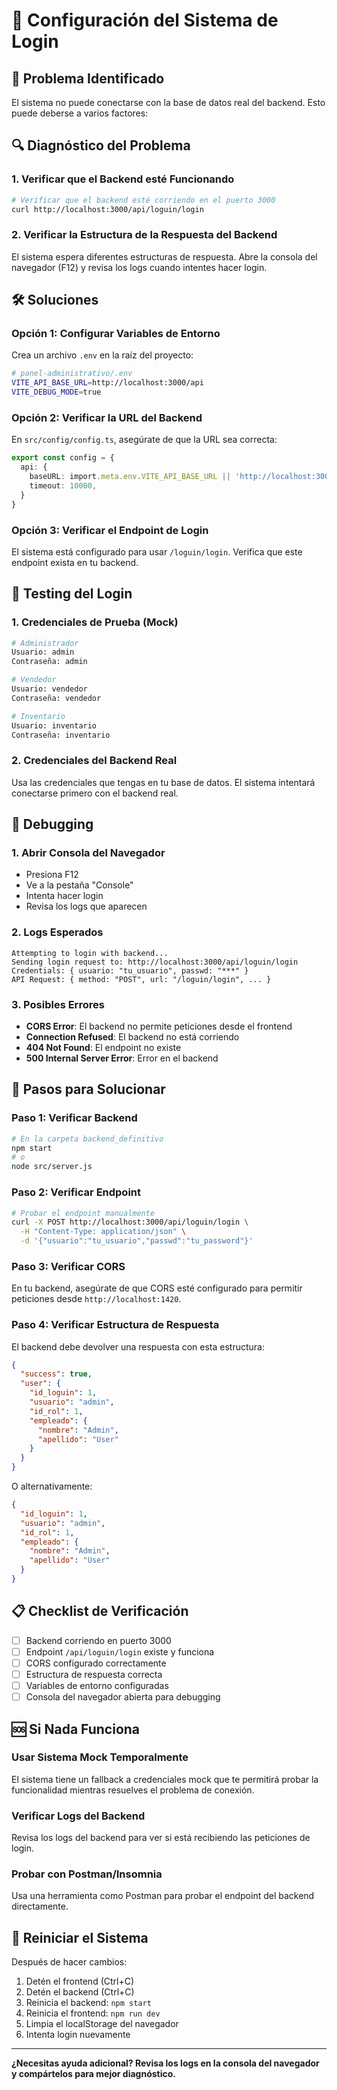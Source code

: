 # 🔐 Configuración del Sistema de Login

## 🚨 **Problema Identificado**

El sistema no puede conectarse con la base de datos real del backend. Esto puede deberse a varios factores:

## 🔍 **Diagnóstico del Problema**

### **1. Verificar que el Backend esté Funcionando**
```bash
# Verificar que el backend esté corriendo en el puerto 3000
curl http://localhost:3000/api/loguin/login
```

### **2. Verificar la Estructura de la Respuesta del Backend**
El sistema espera diferentes estructuras de respuesta. Abre la consola del navegador (F12) y revisa los logs cuando intentes hacer login.

## 🛠️ **Soluciones**

### **Opción 1: Configurar Variables de Entorno**
Crea un archivo `.env` en la raíz del proyecto:

```bash
# panel-administrativo/.env
VITE_API_BASE_URL=http://localhost:3000/api
VITE_DEBUG_MODE=true
```

### **Opción 2: Verificar la URL del Backend**
En `src/config/config.ts`, asegúrate de que la URL sea correcta:

```typescript
export const config = {
  api: {
    baseURL: import.meta.env.VITE_API_BASE_URL || 'http://localhost:3000/api',
    timeout: 10000,
  }
}
```

### **Opción 3: Verificar el Endpoint de Login**
El sistema está configurado para usar `/loguin/login`. Verifica que este endpoint exista en tu backend.

## 🧪 **Testing del Login**

### **1. Credenciales de Prueba (Mock)**
```bash
# Administrador
Usuario: admin
Contraseña: admin

# Vendedor
Usuario: vendedor
Contraseña: vendedor

# Inventario
Usuario: inventario
Contraseña: inventario
```

### **2. Credenciales del Backend Real**
Usa las credenciales que tengas en tu base de datos. El sistema intentará conectarse primero con el backend real.

## 🔧 **Debugging**

### **1. Abrir Consola del Navegador**
- Presiona F12
- Ve a la pestaña "Console"
- Intenta hacer login
- Revisa los logs que aparecen

### **2. Logs Esperados**
```
Attempting to login with backend...
Sending login request to: http://localhost:3000/api/loguin/login
Credentials: { usuario: "tu_usuario", passwd: "***" }
API Request: { method: "POST", url: "/loguin/login", ... }
```

### **3. Posibles Errores**
- **CORS Error**: El backend no permite peticiones desde el frontend
- **Connection Refused**: El backend no está corriendo
- **404 Not Found**: El endpoint no existe
- **500 Internal Server Error**: Error en el backend

## 🚀 **Pasos para Solucionar**

### **Paso 1: Verificar Backend**
```bash
# En la carpeta backend_definitivo
npm start
# o
node src/server.js
```

### **Paso 2: Verificar Endpoint**
```bash
# Probar el endpoint manualmente
curl -X POST http://localhost:3000/api/loguin/login \
  -H "Content-Type: application/json" \
  -d '{"usuario":"tu_usuario","passwd":"tu_password"}'
```

### **Paso 3: Verificar CORS**
En tu backend, asegúrate de que CORS esté configurado para permitir peticiones desde `http://localhost:1420`.

### **Paso 4: Verificar Estructura de Respuesta**
El backend debe devolver una respuesta con esta estructura:

```json
{
  "success": true,
  "user": {
    "id_loguin": 1,
    "usuario": "admin",
    "id_rol": 1,
    "empleado": {
      "nombre": "Admin",
      "apellido": "User"
    }
  }
}
```

O alternativamente:

```json
{
  "id_loguin": 1,
  "usuario": "admin",
  "id_rol": 1,
  "empleado": {
    "nombre": "Admin",
    "apellido": "User"
  }
}
```

## 📋 **Checklist de Verificación**

- [ ] Backend corriendo en puerto 3000
- [ ] Endpoint `/api/loguin/login` existe y funciona
- [ ] CORS configurado correctamente
- [ ] Estructura de respuesta correcta
- [ ] Variables de entorno configuradas
- [ ] Consola del navegador abierta para debugging

## 🆘 **Si Nada Funciona**

### **Usar Sistema Mock Temporalmente**
El sistema tiene un fallback a credenciales mock que te permitirá probar la funcionalidad mientras resuelves el problema de conexión.

### **Verificar Logs del Backend**
Revisa los logs del backend para ver si está recibiendo las peticiones de login.

### **Probar con Postman/Insomnia**
Usa una herramienta como Postman para probar el endpoint del backend directamente.

## 🔄 **Reiniciar el Sistema**

Después de hacer cambios:

1. Detén el frontend (Ctrl+C)
2. Detén el backend (Ctrl+C)
3. Reinicia el backend: `npm start`
4. Reinicia el frontend: `npm run dev`
5. Limpia el localStorage del navegador
6. Intenta login nuevamente

---

**¿Necesitas ayuda adicional? Revisa los logs en la consola del navegador y compártelos para mejor diagnóstico.**


